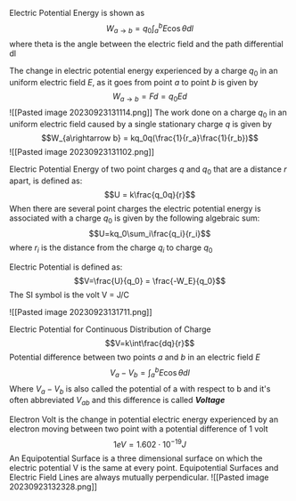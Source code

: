 Electric Potential Energy is shown as
$$W_{a\rightarrow b} = q_0 \int^b_a E\cos\theta dl$$
	where theta is the angle between the electric field and the path differential dl

The change in electric potential energy experienced by a charge $q_0$ in an uniform electric field $E$, as it goes from point $a$ to point $b$ is given by
$$W_{a\rightarrow b} = Fd = q_0Ed$$
![[Pasted image 20230923131114.png]]
The work done on a charge $q_0$ in an uniform electric field caused by a single stationary charge $q$ is given by
$$W_{a\rightarrow b} = kq_0q(\frac{1}{r_a}\frac{1}{r_b})$$
![[Pasted image 20230923131102.png]]

Electric Potential Energy of two point charges $q$ and $q_0$ that are a distance $r$ apart, is defined as:
$$U = k\frac{q_0q}{r}$$
When there are several point charges the electric potential energy is associated with a charge $q_0$ is given by the following algebraic sum:
$$U=kq_0\sum_i\frac{q_i}{r_i}$$
	where $r_i$ is the distance from the charge $q_i$ to charge $q_0$

Electric Potential is defined as:
$$V=\frac{U}{q_0} = \frac{-W_E}{q_0}$$
	The SI symbol is the volt V = J/C

![[Pasted image 20230923131711.png]]

Electric Potential for Continuous Distribution of Charge
$$V=k\int\frac{dq}{r}$$
Potential difference between two points $a$ and $b$ in an electric field $E$
$$V_a - V_b = \int^b_aE\cos\theta dl$$
	Where $V_a -V_b$ is also called the potential of a with respect to b and it's often abbreviated $V_{ab}$ and this difference is called ***Voltage***

Electron Volt is the change in potential electric energy experienced by an electron moving between two point with a potential difference of 1 volt
$$1 eV = 1.602 \cdot10^{-19} J$$
An Equipotential Surface is a three dimensional surface on which the electric potential V is the same at every point. Equipotential Surfaces and Electric Field Lines are always mutually perpendicular.
 ![[Pasted image 20230923132328.png]]